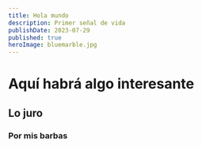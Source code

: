 ```yaml
---
title: Hola mundo
description: Primer señal de vida
publishDate: 2023-07-29
published: true
heroImage: bluemarble.jpg
---
```

# Aquí habrá algo interesante

## Lo juro

### Por mis barbas